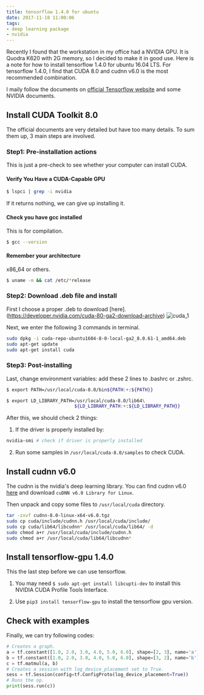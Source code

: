 ```yaml
---
title: tensorflow 1.4.0 for ubuntu
date: 2017-11-18 11:00:06
tags:
- deep learning package
- nvidia
---
```


Recently I found that the workstation in my office had a NVIDIA GPU. It is Quodra K620 with 2G memory, so I decided to make it in good use. Here is a note for how to install tensorflow 1.4.0 for ubuntu 16.04 LTS. For tensorflow 1.4.0, I find that CUDA 8.0 and cudnn v6.0 is the most recommended combination.

I maily follow the documents on [official Tensorflow website](https://www.tensorflow.org/install/install_linux#python_36) and some NVIDIA documents.

## Install CUDA Toolkit 8.0

The official documents are very detailed but have too many details. To sum them up, 3 main steps are involved.

### Step1: Pre-installation actions

This is just a pre-check to see whether your computer can install CUDA.

#### Verify You Have a CUDA-Capable GPU

``` bash
$ lspci | grep -i nvidia
```

If it returns nothing, we can give up installing it.

#### Check you have gcc installed

This is for compilation.

``` bash
$ gcc --version
```

#### Remember your architecture

x86_64 or others.

``` bash
$ uname -m && cat /etc/*release
```

### Step2: Download .deb file and install

First I choose a proper .deb to download [here].(https://developer.nvidia.com/cuda-80-ga2-download-archive)
![cuda_1](http://owk4gfyq5.bkt.clouddn.com/cuda_1.png ".deb local file")

Next, we enter the following 3 commands in terminal.

``` bash
sudo dpkg -i cuda-repo-ubuntu1604-8-0-local-ga2_8.0.61-1_amd64.deb
sudo apt-get update
sudo apt-get install cuda
```

### Step3: Post-installing 

Last, change environment variables: add these 2 lines to .bashrc or .zshrc.

``` bash
$ export PATH=/usr/local/cuda-8.0/bin${PATH:+:${PATH}}

$ export LD_LIBRARY_PATH=/usr/local/cuda-8.0/lib64\
                         ${LD_LIBRARY_PATH:+:${LD_LIBRARY_PATH}}
```

After this, we should check 2 things:

1. If the driver is properly installed by:

``` bash
nvidia-smi # check if driver is properly installed
```

2. Run some samples in `/usr/local/cuda-8.0/samples` to check CUDA.

## Install cudnn v6.0

The cudnn is the nvidia's deep learning library. You can find cudnn v6.0 [here](https://developer.nvidia.com/rdp/cudnn-download) and download `cuDNN v6.0 Library for Linux`.

Then unpack and copy some files to `/usr/local/cuda` directory.

``` bash
tar -zxvf cudnn-8.0-linux-x64-v6.0.tgz
sudo cp cuda/include/cudnn.h /usr/local/cuda/include/
sudo cp cuda/lib64/libcudnn* /usr/local/cuda/lib64/ -d 
sudo chmod a+r /usr/local/cuda/include/cudnn.h
sudo chmod a+r /usr/local/cuda/lib64/libcudnn*
```
## Install tensorflow-gpu 1.4.0

This the last step before we can use tensorflow.

1. You may need `$ sudo apt-get install libcupti-dev` to install this NVIDIA CUDA Profile Tools Interface.

2. Use `pip3 install tensorflow-gpu` to install the tensorflow gpu version.

## Check with examples

Finally, we can try following codes:

``` python 
# Creates a graph.
a = tf.constant([1.0, 2.0, 3.0, 4.0, 5.0, 6.0], shape=[2, 3], name='a')
b = tf.constant([1.0, 2.0, 3.0, 4.0, 5.0, 6.0], shape=[3, 2], name='b')
c = tf.matmul(a, b)
# Creates a session with log_device_placement set to True.
sess = tf.Session(config=tf.ConfigProto(log_device_placement=True))
# Runs the op.
print(sess.run(c))
```

